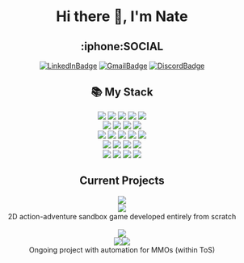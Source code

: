 <div align=center>
<h1>Hi there 👋, I'm Nate</h1>
  
<h2>:iphone:SOCIAL</h2>

[![LinkedInBadge](https://img.shields.io/badge/Linkedin-%230A66C2?style=for-the-badge&logo=linkedin&logoColor=white)](https://www.linkedin.com/in/nathan-ebling-81820b1a8) 
[![GmailBadge](https://img.shields.io/badge/Email-%23EA4335?style=for-the-badge&logo=gmail&logoColor=white)](mailto:ebling.nathan@gmail.com)
[![DiscordBadge](https://img.shields.io/badge/Discord-%235865F2?style=for-the-badge&logo=discord&logoColor=white)](discordapp.com/uses/485586838913024000)
  
  <h2>📚 My Stack</h2>
  <img src="https://img.shields.io/badge/java-%23ED8B00.svg?style=for-the-badge&logo=openjdk&logoColor=white"> 
  <img src="https://img.shields.io/badge/c++-00599C?style=for-the-badge&logo=c%2B%2B&logoColor=white">
  <img src="https://img.shields.io/badge/python-3776AB?style=for-the-badge&logo=python&logoColor=white">
  <img src="https://img.shields.io/badge/C%23-%23512BD4?style=for-the-badge&logo=csharp&logoColor=white">
  <img src="https://img.shields.io/badge/Google%20Apps%20Script-%234285F4?style=for-the-badge&logo=googleappsscript&logoColor=white">
  <br>
  
  <img src="https://img.shields.io/badge/Visual%20Studio-%235C2D91?style=for-the-badge&logo=visualstudio&logoColor=white">
  <img src="https://img.shields.io/badge/Visual%20Studio%20Code-%23007ACC?style=for-the-badge&logo=visualstudiocode&logoColor=white">
  <img src="https://img.shields.io/badge/IntelliJ-%23000000?style=for-the-badge&logo=intellijidea&logoColor=white">
  <img src="https://img.shields.io/badge/PyCharm-%23000000?style=for-the-badge&logo=pycharm&logoColor=white">
  <br>

  <img src="https://img.shields.io/badge/Numpy-%23013243?style=for-the-badge&logo=numpy&logoColor=white">
  <img src="https://img.shields.io/badge/.net-%23512BD4?style=for-the-badge&logo=dotnet&logoColor=white">
  <img src="https://img.shields.io/badge/Monogame-%23E73C00?style=for-the-badge&logo=monogame&logoColor=white">
  <img src="https://img.shields.io/badge/opengl-%235586A4?style=for-the-badge&logo=opengl&logoColor=white">
  <img src="https://img.shields.io/badge/AHK-%23334455?style=for-the-badge&logo=autohotkey&logoColor=white">
  <br>

  <img src="https://img.shields.io/badge/opencv-%235C3EE8?style=for-the-badge&logo=opencv&logoColor=white">
  <img src="https://img.shields.io/badge/json-%23000000?style=for-the-badge&logo=json&logoColor=white">
  <img src="https://img.shields.io/badge/Gradle-%2302303A?style=for-the-badge&logo=gradle&logoColor=white">
  <img src="https://img.shields.io/badge/SDL-navy?style=for-the-badge&logo=sdl&logoColor=white">
  <br>
  
  <img src="https://img.shields.io/badge/github-181717?style=for-the-badge&logo=github&logoColor=white">
  <img src="https://img.shields.io/badge/git-F05032?style=for-the-badge&logo=git&logoColor=white">
  <img src="https://img.shields.io/badge/Windows-%230078D4?style=for-the-badge&logo=windows&logoColor=white">
  <img src="https://img.shields.io/badge/MacOS-%23000000?style=for-the-badge&logo=apple&logoColor=white"> 
  <br>

  <h2>Current Projects</h2>
  <img src="https://img.shields.io/badge/My%20First%20game-%23000000?style=for-the-badge">
  <br><img src="https://img.shields.io/badge/java-%23ED8B00.svg?style=flat&logo=openjdk&logoColor=white">
  <br> 2D action-adventure sandbox game developed entirely from scratch
  <br>
  <br>
  <img src="https://img.shields.io/badge/MMO%20Automation-%23000000?style=for-the-badge">
  <br><img src="https://img.shields.io/badge/Python-%233776AB?style=flat&logo=python&logoColor=white"><img src="https://img.shields.io/badge/Google%20Apps%20Script-%234285F4?style=flat&logo=googleappsscript&logoColor=white">
  <br> Ongoing project with automation for MMOs (within ToS)

</div>











<!--
**NateEbling/NateEbling** is a ✨ _special_ ✨ repository because its `README.md` (this file) appears on your GitHub profile.

Here are some ideas to get you started:

- 🔭 I’m currently working on ...
- 🌱 I’m currently learning ...
- 👯 I’m looking to collaborate on ...
- 🤔 I’m looking for help with ...
- 💬 Ask me about ...
- 📫 How to reach me: ...
- 😄 Pronouns: ...
- ⚡ Fun fact: ...
-->
